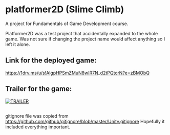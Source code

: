 # platformer2D (Slime Climb)

A project for Fundamentals of Game Development course.

Platformer2D was a test project that accidentally expanded to the whole game.
Was not sure if changing the project name would affect anything so I left it alone.

## Link for the deployed game:

https://1drv.ms/u/s!AlgpHPSmZMuN8wIR7N_d2tPQtcrN?e=zBMObQ

## Trailer for the game:

[![TRAILER](https://img.youtube.com/vi/lE6yIIorCb0/0.jpg)](https://www.youtube.com/watch?v=lE6yIIorCb0)

##  
gitignore file was copied from 
https://github.com/github/gitignore/blob/master/Unity.gitignore 
Hopefully it included everything important.
